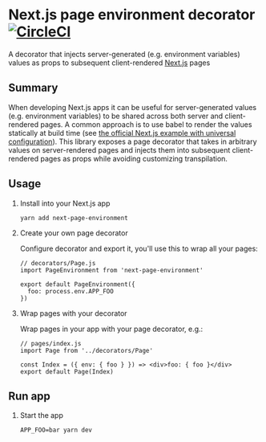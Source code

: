 # Next.js page environment decorator [![CircleCI](https://circleci.com/gh/possibilities/next-page-environment.svg?style=svg)](https://circleci.com/gh/possibilities/next-page-environment)

A decorator that injects server-generated (e.g. environment variables) values as props to subsequent client-rendered [Next.js](https://github.com/zeit/next.js) pages

## Summary

When developing Next.js apps it can be useful for server-generated values (e.g. environment variables) to be shared across both server and client-rendered pages. A common approach is to use babel to render the values statically at build time (see [the official Next.js example with universal configuration](https://github.com/zeit/next.js/tree/master/examples/with-universal-configuration)). This library exposes a page decorator that takes in arbitrary values on server-rendered pages and injects them into subsequent client-rendered pages as props while avoiding customizing transpilation.

## Usage

1. Install into your Next.js app

    ```
    yarn add next-page-environment
    ```

1. Create your own page decorator

    Configure decorator and export it, you'll use this to wrap all your pages:

    ```
    // decorators/Page.js
    import PageEnvironment from 'next-page-environment'

    export default PageEnvironment({
      foo: process.env.APP_FOO
    })
    ```

1. Wrap pages with your decorator

    Wrap pages in your app with your page decorator, e.g.:

    ```
    // pages/index.js
    import Page from '../decorators/Page'

    const Index = ({ env: { foo } }) => <div>foo: { foo }</div>
    export default Page(Index)
    ```

## Run app

1. Start the app

    ```
    APP_FOO=bar yarn dev
    ```
